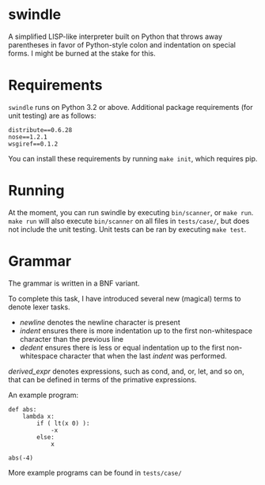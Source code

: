 swindle
=======

A simplified LISP-like interpreter built on Python that throws away
parentheses in favor of Python-style colon and indentation on special
forms. I might be burned at the stake for this.

Requirements
============
`swindle` runs on Python 3.2 or above. Additional package requirements
(for unit testing) are as follows:

    distribute==0.6.28
    nose==1.2.1
    wsgiref==0.1.2

You can install these requirements by running `make init`, which
requires pip.

Running
=======
At the moment, you can run swindle by executing `bin/scanner`, or `make
run`. `make run` will also execute `bin/scanner` on all files in
`tests/case/`, but does not include the unit testing. Unit tests can be
ran by executing `make test`.

Grammar
=======
The grammar is written in a BNF variant.

To complete this task, I have introduced several new (magical) terms
to denote lexer tasks.
 - *newline* denotes the newline character is present
 - *indent* ensures there is more indentation up to the first
   non-whitespace character than the previous line
 - *dedent* ensures there is less or equal indentation up to the first
   non-whitespace character that when the last *indent* was performed.

*derived_expr* denotes expressions, such as cond, and, or, let, and so
on, that can be defined in terms of the primative expressions.

An example program:

    def abs:
        lambda x:
            if ( lt(x 0) ):
                -x
            else:
                x

    abs(-4)

More example programs can be found in `tests/case/`

